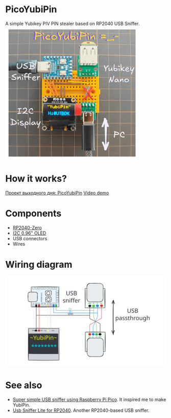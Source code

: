 # PicoYubiPin
A simple Yubikey PIV PIN stealer based on RP2040 USB Sniffer.
![](./docs/cover.png)

# How it works?
[Проект выходного дня: PicoYubiPin](https://ut.buglloc.com/iot/esphome/pico-yubipin/)
[Video demo](https://youtu.be/H2Kjh2nTDew)

# Components
  - [RP2040-Zero](https://www.waveshare.com/wiki/RP2040-Zero)
  - [I2C 0.96" OLED](https://github.com/WeActStudio/WeActStudio.OLEDModule)
  - USB connectors
  - Wires

# Wiring diagram
![](./docs/wiring.svg)

# See also
  - [Super simple USB sniffer using Raspberry Pi Pico](https://github.com/tana/pico_usb_sniffer). It inspired me to make YubiPin.
  - [Usb Sniffer Lite for RP2040](https://github.com/ataradov/usb-sniffer-lite). Another RP2040-based USB sniffer.

